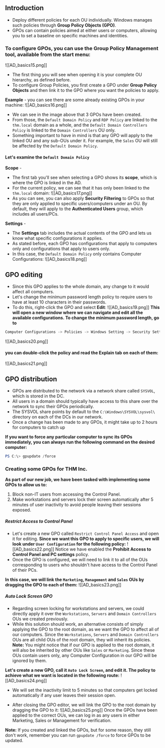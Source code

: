 ## Introduction
- Deploy different policies for each OU individually. Windows manages such policies through **Group Policy Objects (GPO)**.
- GPOs can contain policies aimed at either users or computers, allowing you to set a baseline on specific machines and identities.

### To configure GPOs, you can use the **Group Policy Management** tool, available from the start menu:
![[AD_basics15.png]]
- The first thing you will see when opening it is your complete OU hierarchy, as defined before.
- To configure Group Policies, you first create a GPO under **Group Policy Objects** and then link it to the GPO where you want the policies to apply.

**Example** - you can see there are some already existing GPOs in your machine:
![[AD_basics16.png]]
- We can see in the image above that 3 GPOs have been created.
- From those, the `Default Domain Policy` and `RDP Policy` are linked to the `thm.local` domain as a whole, and the `Default Domain Controllers Policy` is linked to the `Domain Controllers` OU only.
- Something important to have in mind is that any GPO will apply to the linked OU and any sub-OUs under it. For example, the `Sales` OU will still be affected by the `Default Domain Policy`.

#### Let's examine the `Default Domain Policy`
**Scope** - 
- The first tab you'll see when selecting a GPO shows its **scope**, which is where the GPO is linked in the AD.
- For the current policy, we can see that it has only been linked to the `thm.local` domain:
![[AD_basics17.png]]
- As you can see, you can also apply **Security Filtering** to GPOs so that they are only applied to specific users/computers under an OU. By default, they will apply to the **Authenticated Users** group, which includes all users/PCs.

**Settings** - 
- The **Settings** tab includes the actual contents of the GPO and lets us know what specific configurations it applies.
- As stated before, each GPO has configurations that apply to computers only and configurations that apply to users only.
- In this case, the `Default Domain Policy` only contains Computer Configurations:
![[AD_basics18.png]]

## GPO editing
- Since this GPO applies to the whole domain, any change to it would affect all computers.
- Let's change the minimum password length policy to require users to have at least 10 characters in their passwords.
- To do this, right-click the GPO and select **Edit**:
![[AD_basics19.png]]
**This will open a new window where we can navigate and edit all the available configurations. To change the minimum password length, go to**
```python
Computer Configurations -> Policies -> Windows Setting -> Security Settings -> Account Policies -> Password Policy
```
![[AD_basics20.png]]

#### you can double-click the policy and read the **Explain** tab on each of them:
![[AD_basics21.png]]

## GPO distribution
- GPOs are distributed to the network via a network share called `SYSVOL`, which is stored in the DC.
- All users in a domain should typically have access to this share over the network to sync their GPOs periodically.
- The SYSVOL share points by default to the `C:\Windows\SYSVOL\sysvol\` directory on each of the DCs in our network.
- Once a change has been made to any GPOs, it might take up to 2 hours for computers to catch up

**If you want to force any particular computer to sync its GPOs immediately, you can always run the following command on the desired computer:**
```powershell
PS C:\> gpupdate /force
```

### Creating some GPOs for THM Inc.
**As part of our new job, we have been tasked with implementing some GPOs to allow us to:**
1. Block non-IT users from accessing the Control Panel.
2. Make workstations and servers lock their screen automatically after 5 minutes of user inactivity to avoid people leaving their sessions exposed.

##### Restrict Access to Control Panel
- Let's create a new GPO called `Restrict Control Panel Access` and open it for editing.
**Since we want this GPO to apply to specific users, we will look under `User Configuration` for the following policy:**
![[AD_basics22.png]]
Notice we have enabled the **Prohibit Access to Control Panel and PC settings** policy.
- Once the GPO is configured, we will need to link it to all of the OUs corresponding to users who shouldn't have access to the Control Panel of their PCs.

**In this case, we will link the `Marketing`, `Management` and `Sales` OUs by dragging the GPO to each of them:**
![[AD_basics23.png]]

##### Auto Lock Screen GPO
- Regarding screen locking for workstations and servers, we could directly apply it over the `Workstations`, `Servers` and `Domain Controllers` OUs we created previously.
- While this solution should work, an alternative consists of simply applying the GPO to the root domain, as we want the GPO to affect all of our computers. Since the `Workstations`, `Servers` and `Domain Controllers` OUs are all child OUs of the root domain, they will inherit its policies.
**Note:** You might notice that if our GPO is applied to the root domain, it will also be inherited by other OUs like `Sales` or `Marketing`. Since these OUs contain users only, any Computer Configuration in our GPO will be ignored by them.

**Let's create a new GPO, call it `Auto Lock Screen`, and edit it. The policy to achieve what we want is located in the following route:**
![[AD_basics24.png]]
- We will set the inactivity limit to 5 minutes so that computers get locked automatically if any user leaves their session open.

- After closing the GPO editor, we will link the GPO to the root domain by dragging the GPO to it:
![[AD_basics25.png]]
Once the GPOs have been applied to the correct OUs, we can log in as any users in either Marketing, Sales or Management for verification.

**Note:** If you created and linked the GPOs, but for some reason, they still don't work, remember you can run `gpupdate /force` to force GPOs to be updated.